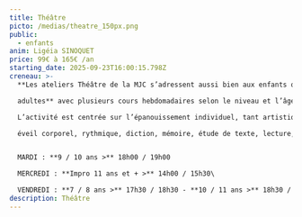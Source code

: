 ```yaml
---
title: Théâtre
picto: /medias/theatre_150px.png
public:
  - enfants
anim: Ligéia SINOQUET
price: 99€ à 165€ /an
starting_date: 2025-09-23T16:00:15.798Z
creneau: >-
  **Les ateliers Théâtre de la MJC s’adressent aussi bien aux enfants qu’aux 

  adultes** avec plusieurs cours hebdomadaires selon le niveau et l’âge des participants.\

  L’activité est centrée sur l’épanouissement individuel, tant artistique qu’intellectuel : 

  éveil corporel, rythmique, diction, mémoire, étude de texte, lecture, déplacements...


  MARDI : **9 / 10 ans >** 18h00 / 19h00

  MERCREDI : **Impro 11 ans et + >** 14h00 / 15h30\

  VENDREDI : **7 / 8 ans >** 17h30 / 18h30 - **10 / 11 ans >** 18h30 / 19h30
description: Théâtre
---
```

